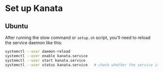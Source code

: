 # Set up Kanata

## Ubuntu

After running the stow command or `setup.sh` script, you'll need to reload the service daemon like this:

```bash
systemctl --user daemon-reload
systemctl --user enable kanata.service
systemctl --user start kanata.service
systemctl --user status kanata.service   # check whether the service is running
```
